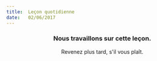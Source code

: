 ```yaml
---
title:  Leçon quotidienne
date:   02/06/2017
---
```


### <center>Nous travaillons sur cette leçon.</center>
<center>Revenez plus tard, s'il vous plaît.</center>